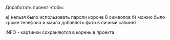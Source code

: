Доработать проект чтобы:

a) нельзя было использовать пароли короче 8 символов 
б) можно было кроме телефона и мэила добавлять фото в личный кабинет

INFO  - картинки сохраняются в корень в проекта

